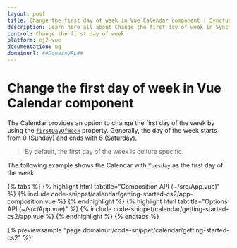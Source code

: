 ```yaml
---
layout: post
title: Change the first day of week in Vue Calendar component | Syncfusion
description: Learn here all about Change the first day of week in Syncfusion Vue Calendar component of Syncfusion Essential JS 2 and more.
control: Change the first day of week 
platform: ej2-vue
documentation: ug
domainurl: ##DomainURL##
---
```


# Change the first day of week in Vue Calendar component

The Calendar provides an option to change the first day of the week by using the [`firstDayOfWeek`](https://ej2.syncfusion.com/vue/documentation/api/calendar#firstdayofweek) property. Generally, the day of the week starts from 0 (Sunday) and ends with 6 (Saturday).

> By default, the first day of the week is culture specific.

The following example shows the Calendar with `Tuesday` as the first day of the week.

{% tabs %}
{% highlight html tabtitle="Composition API (~/src/App.vue)" %}
{% include code-snippet/calendar/getting-started-cs2/app-composition.vue %}
{% endhighlight %}
{% highlight html tabtitle="Options API (~/src/App.vue)" %}
{% include code-snippet/calendar/getting-started-cs2/app.vue %}
{% endhighlight %}
{% endtabs %}
        
{% previewsample "page.domainurl/code-snippet/calendar/getting-started-cs2" %}